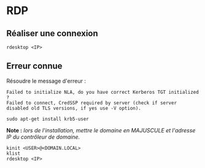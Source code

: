 # RDP

## Réaliser une connexion

```
rdesktop <IP>
```

## Erreur connue

Résoudre le message d'erreur :

```
Failed to initialize NLA, do you have correct Kerberos TGT initialized ?
Failed to connect, CredSSP required by server (check if server disabled old TLS versions, if yes use -V option).
```

```
sudo apt-get install krb5-user
```

**Note :** _lors de l'installation, mettre le domaine en MAJUSCULE et l'adresse IP du contrôleur de domaine._

```
kinit <USER>@<DOMAIN.LOCAL>
klist
rdesktop <IP>
```
